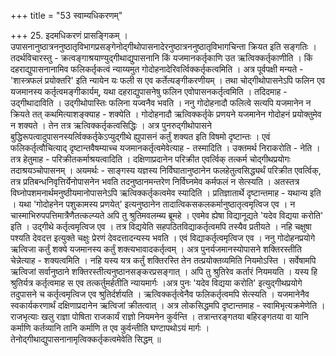 +++
title = "53 स्वाम्यधिकरणम्"

+++
25. इदमधिकरणं प्रासङ्गिकम् । उपासनानुष्ठात्रननुष्ठातृविभागप्रसङ्गेनोद्गीथोपासनादेरनुष्ठात्रननुष्ठातृविभागचिन्ता क्रियत इति सङ्गतिः । तदर्थविचारस्तु - क्रत्वङ्गाश्रयाण्युद्गीथाद्युपासनानि किं यजमानकर्तृकाणि उत ऋत्विक्कर्तृकाणीति । किं दहराद्युपासनानामिव फलिकर्तृकत्वं न्याय्यमुत गोदोहनादेरिवर्त्विक्कर्तृकत्वमिति । अत्र पूर्वपक्षी मन्यते - 'शास्त्रफलं प्रयोक्तरि' इति न्यायेन यः फली स एव कर्तेत्यङ्गीकरणीयम् । तथा चोद्गीथोपासनेऽपि फलिन एव यजमानस्य कर्तृत्वमङ्गीकार्यम्, यथा दहराद्युपासनेषु फलिन एवोपासनकर्तृत्वमिति । तदिदमाह - उद्गीथादाविति । उद्गीथोपास्तिः फलिना यज्वनैव भवति । ननु गोदोहनादौ फलित्वे सत्यपि यजमानेन न क्रियते तत् कथमित्याशङ्क्याह - शक्येति । गोदोहनादौ ऋत्विक्कर्तृके प्रणयने यजमानेन गोदोहनं प्रयोक्तुमेव न शक्यते । तेन तत्र ऋत्विक्कर्तृकत्वसिद्धिः । अत्र पुनरुद्गीथोपासने बुद्धिरूपत्वादुपासनस्यर्त्विक्कर्तृकेऽप्युद्गीथे ह्युपासनं कर्तुं शक्यत इति विषमो दृष्टान्तः । एवं फलिकर्तृत्वौचित्याद् दृष्टान्तवैषम्याच्च यजमानकर्तृत्वमेवेत्याह - तस्मादिति । उक्तमर्थ निराकरोति - नेति । तत्र हेतुमाह - परिक्रीतकर्माश्रयत्वादिति । दक्षिणाप्रदानेन परिक्रीत एवर्त्विक् तत्कर्म चोद्गीथप्रयोगः तदाश्रयञ्चोपासनम् । अयमर्थः - साङ्गस्य यज्ञस्य निर्विघातानुष्ठानेन फलहेतुत्वसिद्ध्यर्थं परिक्रीत एवर्त्विक्, तत्र प्रतिबन्धनिवृत्तिर्येनोपासनेन भवति तदनुष्ठानमन्तरेण निर्विघ्नमेव कर्मफलं न सेत्स्यति । अतस्तत्र विघ्नोपशमनार्थमनुष्ठीयमानोपासनेऽपि ऋत्विक्कर्तृकत्वमेव स्यादिति । प्रतिज्ञातार्थे दृष्टान्तमाह - यथान्य इति । यथा 'गोदोहनेन पशुकामस्य प्रणयेत्' इत्यनुष्ठानेन तादात्विकसकलकर्मानुष्ठातृत्वमृत्विज एव । न चास्माभिरुपपत्तिमात्रैणैतत्कल्प्यते अपि तु श्रुतिमवलम्ब्य ब्रूमहे । एवमेव ह्येषा विद्यानूद्यते 'यदेव विद्यया करोति' इति । उद्गीथे कर्तृत्वमृत्विज एव । तत्र विद्ययेति सहपठितविद्याकर्तृत्वमपि तस्यैव प्रतीयते । नहि चक्षुषा पश्यति देवदत्त इत्युक्ते चक्षुः प्रेरणं देवदत्तादन्यस्य भवति । एवं विद्याकर्तृत्वमृत्विज एव । ननु गोदोहनप्रयोगे ऋत्विजा कर्तुं शक्ये यजमानस्य कर्तुं शक्त्यभावादकर्तृत्वम् । अत्र पुनर्यजमानस्योपासने शक्तिरस्तीति चेन्नेत्याह - शक्यत्वमिति । नहि यस्य यत्र कर्तुं शक्तिरस्ति तेन तत्प्रयोक्तव्यमिति नियमोऽस्ति । सर्वेषामपि ऋत्विजां सर्वानुष्ठाने शक्तिरस्तीत्यनुष्ठानसङ्करप्रसङ्गात् । अपि तु श्रुतिरेव कर्तारं नियमयति । यस्य हि श्रुतिर्यत्र कर्तृत्वमाह स एव तत्कर्तुमर्हतीति न्यायमार्गः ।अत्र पुनः 'यदेव विद्यया करोति' इत्युद्गीथप्रयोगे तदुपासने च कर्तृत्वमृत्विज एव श्रुतिर्दर्शयति । ऋत्विक्कर्तृत्वेनैव फलिकर्तृत्वमपि सेत्स्यति । यजमानेनैव स्वकार्यकरणार्थं दक्षिणाप्रदानेन ऋत्विजां क्रीतत्वात् । अत्र लोकसिद्धमपि दृष्टान्तमाह - स्वामिभृत्यक्रमेणेति । राजभृत्याः खलु राज्ञा पोषिता राजकार्यं राज्ञो नियमनेन कुर्वन्ति । तत्रान्तरङ्गतया बहिरङ्गतया वा यानि कर्माणि कर्तव्यानि तानि कर्माणि त एव कुर्वन्तीति घण्टापथोऽयं मार्गः । तेनोद्गीथाद्युपासनानामृत्विक्कर्तृकत्वमेवेति सिद्धम् ॥
